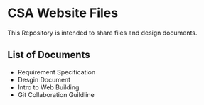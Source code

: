 # CSA Website Files
This Repository is intended to share files and design documents. 

## List of Documents
- Requirement Specification
- Desgin Document
- Intro to Web Building
- Git Collaboration Guildline
